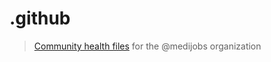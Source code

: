 # .github

> [Community health files](https://docs.github.com/en/communities/setting-up-your-project-for-healthy-contributions/creating-a-default-community-health-file) for the @medijobs organization
